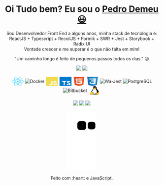 <div>
  
  <h1 align="center">
    Oi Tudo bem? Eu sou o 
    <a href="https://www.linkedin.com/in/pdemeu/">Pedro Demeu 😃️</a>
  </h1>
  
  <p align="center">
    Sou Desenvolvedor Front End a alguns anos, minha stack de tecnologia é: <br />
    ReactJS + Typescript + RecoilJS + Formik + SWR + Jest + Storybook + Radix UI <br />
    Vontade crescer e me superar é o que não falta em mim!
  </p>
  
  <p align="center">
    "Um caminho longo é feito de pequenos passos todos os dias." 😉️
  </p>
  
</div>

<div align="center">
  <a href="https://github.com/pedro-demeu">
    <img height="150em" src="https://github-readme-stats.vercel.app/api?username=pedro-demeu&count_private=true&include_all_commits=true&show_icons=true&theme=dracula&hide_border=false&show_owner=true"/>
    <img height="150em" src="https://github-readme-stats.vercel.app/api/top-langs/?username=pedro-demeu&theme=dracula&hide_border=false&&layout=compact"/>
  </a>
</div>
<link rel="stylesheet" href="https://cdn.jsdelivr.net/gh/devicons/devicon@v2.15.1/devicon.min.css">

<div align="center" valign="top"><br>
  <img align="center" alt="React" height="30" width="40" src="https://raw.githubusercontent.com/devicons/devicon/master/icons/react/react-original.svg">
  <img align="center" alt="Docker" height="30" width="40" src="https://cdn.jsdelivr.net/gh/devicons/devicon/icons/docker/docker-plain.svg" />
  <img align="center" alt="Js" height="30" width="40" src="https://raw.githubusercontent.com/devicons/devicon/master/icons/javascript/javascript-plain.svg">
  <img align="center" alt="Js" height="30" width="40" src="https://raw.githubusercontent.com/devicons/devicon/master/icons/typescript/typescript-plain.svg">
  <img align="center" alt="HTML" height="30" width="40" src="https://raw.githubusercontent.com/devicons/devicon/master/icons/html5/html5-original.svg">
  <img align="center" alt="CSS" height="30" width="40" src="https://raw.githubusercontent.com/devicons/devicon/master/icons/css3/css3-original.svg">
  <img align="center" alt="Wa-Jest" height="30" width="40" src="https://cdn.jsdelivr.net/gh/devicons/devicon/icons/jest/jest-plain.svg">
  <img align="center" alt="PostgreSQL" height="30" width="40" src="https://cdn.jsdelivr.net/gh/devicons/devicon/icons/postgresql/postgresql-original.svg" />
  <img align="center" alt="Bitbucket" height="30" width="40" src="https://cdn.jsdelivr.net/gh/devicons/devicon/icons/bitbucket/bitbucket-original.svg" />
  <img align="center" alt="linux" height="30" width="40" src="https://raw.githubusercontent.com/devicons/devicon/master/icons/linux/linux-original.svg">
</div><br>

<div align="center">
  <a href="https://www.linkedin.com/in/pdemeu/" target="_blank"><img src="https://img.shields.io/badge/-LinkedIn-%230077B5?style=for-the-badge&logo=linkedin&logoColor=white" target="_blank"></a> 
  <a href="mailto:pdemeu@outlook.com"><img src="https://img.shields.io/badge/Microsoft_Outlook-0078D4?style=for-the-badge&logo=microsoft-outlook&logoColor=white" target="_blank"></a>
<a href="https://web.telegram.org/k/#@pdemeu"><img src="https://img.shields.io/badge/Telegram-2CA5E0?style=for-the-badge&logo=telegram&logoColor=white" target="_blank"></a>
</div>

<div align="center">

  ![Snake animation](https://github.com/pedro-demeu/pedro-demeu/blob/output/github-contribution-grid-snake.svg)
  
</div>

<div align="center">
  <p>Feito com :heart: e JavaScript.</p>
</div>
